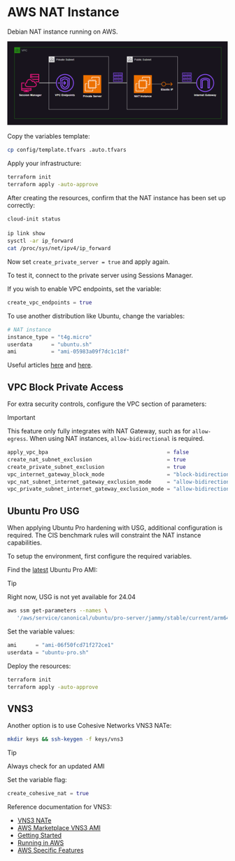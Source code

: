 # AWS NAT Instance

Debian NAT instance running on AWS.

<img src=".assets/aws-nat2.png" />

Copy the variables template:

```sh
cp config/template.tfvars .auto.tfvars
```

Apply your infrastructure:

```sh
terraform init
terraform apply -auto-approve
```

After creating the resources, confirm that the NAT instance has been set up correctly:

```sh
cloud-init status

ip link show
sysctl -ar ip_forward
cat /proc/sys/net/ipv4/ip_forward
```

Now set `create_private_server = true` and apply again.

To test it, connect to the private server using Sessions Manager.

If you wish to enable VPC endpoints, set the variable:

```terraform
create_vpc_endpoints = true
```

To use another distribution like Ubuntu, change the variables:

```terraform
# NAT instance
instance_type = "t4g.micro"
userdata      = "ubuntu.sh"
ami           = "ami-05983a09f7dc1c18f"
```

Useful articles [here][1] and [here][2].

## VPC Block Private Access

For extra security controls, configure the VPC section of parameters:

> [!IMPORTANT]
> This feature only fully integrates with NAT Gateway, such as for `allow-egress`. When using NAT instances, `allow-bidirectional` is required.

```terraform
apply_vpc_bpa                                      = false
create_nat_subnet_exclusion                        = true
create_private_subnet_exclusion                    = true
vpc_internet_gateway_block_mode                    = "block-bidirectional" # "block-bidirectional", "block-ingress", "off"
vpc_nat_subnet_internet_gateway_exclusion_mode     = "allow-bidirectional" # "allow-bidirectional", "allow-egress"
vpc_private_subnet_internet_gateway_exclusion_mode = "allow-bidirectional" # "allow-bidirectional", "allow-egress"
```

## Ubuntu Pro USG

When applying Ubuntu Pro hardening with USG, additional configuration is required. The CIS benchmark rules will constraint the NAT instance capabilities.

To setup the environment, first configure the required variables.

Find the [latest](https://documentation.ubuntu.com/aws/en/latest/aws-how-to/instances/find-ubuntu-images/) Ubuntu Pro AMI:

> [!TIP]
> Right now, USG is not yet available for 24.04

```sh
aws ssm get-parameters --names \
   '/aws/service/canonical/ubuntu/pro-server/jammy/stable/current/arm64/hvm/ebs-gp3/ami-id'
```

Set the variable values:

```terraform
ami      = "ami-06f50fcd71f272ce1"
userdata = "ubuntu-pro.sh"
```

Deploy the resources:

```sh
terraform init
terraform apply -auto-approve
```



## VNS3

Another option is to use Cohesive Networks VNS3 NATe:

```sh
mkdir keys && ssh-keygen -f keys/vns3
```

> [!TIP]
> Always check for an updated AMI

Set the variable flag:

```terraform
create_cohesive_nat = true
```

Reference documentation for VNS3:

- [VNS3 NATe](https://docs.cohesive.net/docs/nate/)
- [AWS Marketplace VNS3 AMI](https://aws.amazon.com/marketplace/pp/prodview-beu27g23xt4ok)
- [Getting Started](https://docs.cohesive.net/tutorials/getting-started/)
- [Running in AWS](https://docs.cohesive.net/docs/cloud-setup/aws/)
- [AWS Specific Features](https://docs.cohesive.net/docs/vns3/aws-features/)

[1]: https://linuxhint.com/configure-nat-on-ubuntu/
[2]: https://linuxconfig.org/how-to-make-iptables-rules-persistent-after-reboot-on-linux

